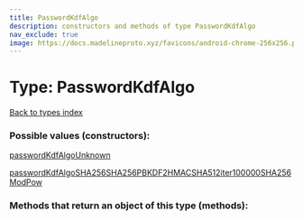 ```yaml
---
title: PasswordKdfAlgo
description: constructors and methods of type PasswordKdfAlgo
nav_exclude: true
image: https://docs.madelineproto.xyz/favicons/android-chrome-256x256.png
---
```

# Type: PasswordKdfAlgo
[Back to types index](index.html)



### Possible values (constructors):

[passwordKdfAlgoUnknown](/API_docs/constructors/passwordKdfAlgoUnknown.html)  

[passwordKdfAlgoSHA256SHA256PBKDF2HMACSHA512iter100000SHA256ModPow](/API_docs/constructors/passwordKdfAlgoSHA256SHA256PBKDF2HMACSHA512iter100000SHA256ModPow.html)  



### Methods that return an object of this type (methods):



